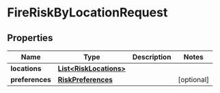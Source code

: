 

# FireRiskByLocationRequest


## Properties

Name | Type | Description | Notes
------------ | ------------- | ------------- | -------------
**locations** | [**List&lt;RiskLocations&gt;**](RiskLocations.md) |  | 
**preferences** | [**RiskPreferences**](RiskPreferences.md) |  |  [optional]



